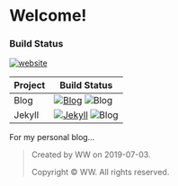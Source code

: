 # Welcome!

### Build Status
[![website](https://img.shields.io/badge/version-0.1+-green.svg)](https://nono721.github.io)

Project|Build Status
---|---
Blog|[![Blog](https://img.shields.io/badge/build-0.1+-lightgrey.svg)](https://nono721.github.io) ![Blog](https://img.shields.io/badge/Mardown-unknown-red.svg) 
Jekyll|[![Jekyll](https://img.shields.io/badge/Jekyll-3.8+-brightgreen.svg)](https://jekyllrb.com) ![Blog](https://img.shields.io/badge/HTML-unknown-ff69b4.svg) 


For my personal blog...


>	Created by WW on 2019-07-03.
>
>	Copyright © WW. All rights reserved.

